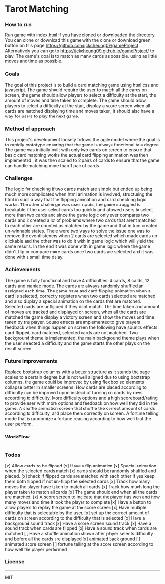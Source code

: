 # Tarot Matching
### How to run
Run game with index.html if you have cloned or downloaded the directory.
You can clone or download this game with the clone or download green button on this page https://github.com/jckcheung09/gameProject
Alternatively you can go to https://jckcheung09.github.io/gameProject/ to play.
The game's goal is to match as many cards as possible, using as little moves and time as possible.

### Goals
The goal of this project is to build a card matching game using html css and javascript. The game should require the user to match all the cards on screen, the game should allow players to select a difficulty at the start, the amount of moves and time taken to complete. The game should allow players to select a difficulty at the start, display a score screen when all cards are matched displaying time and moves taken, it should also have a way for users to play the next game.
### Method of approach
This project's development loosely follows the agile model where the goal is to rapidly prototype ensuring that the game is always functional to a degree. The game was initially built with only two cards on screen to ensure that basic card matching works the actual card flipping animation was then implemented , it was then scaled to 2 pairs of cards to ensure that the game can handle matching more than 1 pair of cards 
### Challenges
The logic for checking if two cards match are simple but ended up being much more complicated when html animation is involved, structuring the html in such a way that the flipping animation and card checking logic works.
The other challenge was user inputs, the game struggled is breakable if the user select cards too quickly and allowed users to select more than two cards and since the game logic only ever compares two cards and it created a lot of problems where two cards that arent matched to each other are counted as matched by the game and that in turn created un-winnable states. There were two ways to solve the issue one was to remove the eventlisteners when 2 cards are selected which made cards un-clickable and the other was to do it with in game logic which will yield the same results. In the end it was done with in game logic where the game didn't flip or compare more cards once two cards are selected and it was done with a small time delay.
### Achievements
The game is fully functional and have 4 difficulties: 4 cards, 8 cards, 12 cards and maniac mode. The cards are always randomly shuffled an assigned each time. The game have and card flipping animation when a card is selected, correctly registers when two cards selected are matched and also display a special animation on the cards that are matched. Selected cards are unflipped if they dont match. The time taken and amount of moves are tracked and displayed on screen, when all the cards are matched the game display a victory screen and show the moves and time taken by the player. Sound effects are implemented to give players feedback when things happen on screen the following have sounds effects: card flipped, card matched, selected cards are not matched. Two background theme is implemented, the main background theme plays when the user selected a difficulty and the game starts the other plays on the result screen.
### Future improvements
Replace bootstrap columns with a better structure as it stands the page scales to a certain degree but is not well aligned due to using bootstrap columns, the game could be improved by using flex box so elements collapse better in smaller screens. How cards are placed according to difficulty can be improved upon instead of turning on cards by rows according to difficulty.
More difficulty options and a high scoreboard/rating to provide user with more options and feedback on how well they did in the game.
A shuffle animation screen that shuffle the correct amount of cards according to difficulty, and place them correctly on screen.
A fortune telling mode that is randomize a fortune reading according to how well that the user perform.
### WorkFlow
![]()
### Todos
[x] Allow cards to be flipped
[x] Have a flip animation
[x] Special animation when the selected cards match
[x] cards should be randomly shuffled and placed.
[x] check if flipped cards are matched with each other if yes keep them both flipped if not un-flipp the selected cards
[x] Track how many moves the player have taken to match all cards
[x] Track how much long the player taken to match all cards
[x] The game should end when all the cards are matched.
[x] A score screen to indicate that the player has won and how many moves and time it took the player to complete
[x] Have a button to allow players to replay the game at the score screen
[x] Have multiple difficulty that is selectable by the user.
[x] set up the correct amount of cards on screen according to the difficulty that is selected
[x] Have a background sound track
[x] Have a score screen sound track
[x] Have a sound track when cards are flipped
[x] Have a sound track when cards are matched
[ ] Have a shuffle animation shown after player selects difficulty and before all the cards are displayed
[x] animated back ground
[ ] animated score screen
[ ] fortune telling at the score screen according to how well the player performed



### License
----

MIT
